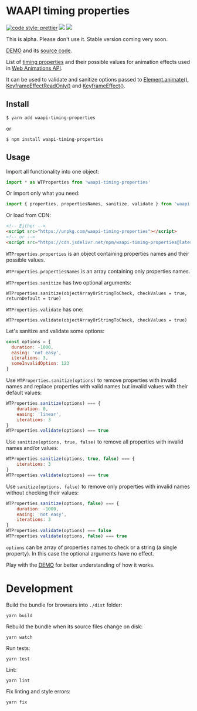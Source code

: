 # WAAPI timing properties

[![code style: prettier](https://img.shields.io/badge/code_style-prettier-ff69b4.svg?style=flat-square)](https://github.com/prettier/prettier)
[![](https://img.shields.io/npm/v/waapi-timing-properties.svg)](https://www.npmjs.com/package/waapi-timing-properties)
[![](https://img.shields.io/bundlephobia/minzip/waapi-timing-properties.svg)](https://bundlephobia.com/result?p=waapi-timing-properties)

This is alpha. Please don't use it. Stable version coming very soon.

[DEMO](https://webanimate.github.io/waapi-timing-properties/) and its [source code](https://github.com/webanimate/waapi-timing-properties/blob/master/index.html).

List of [timing properties](https://developer.mozilla.org/en-US/docs/Web/API/Element/animate) and their possible values for animation effects used in [Web Animations API](https://developer.mozilla.org/en-US/docs/Web/API/Web_Animations_API).

It can be used to validate and sanitize options passed to [Element.animate()](https://developer.mozilla.org/en-US/docs/Web/API/Element/animate), [KeyframeEffectReadOnly()](https://developer.mozilla.org/en-US/docs/Web/API/KeyframeEffectReadOnly/KeyframeEffectReadOnly) and [KeyframeEffect()](https://developer.mozilla.org/en-US/docs/Web/API/KeyframeEffect/KeyframeEffect).

## Install

```
$ yarn add waapi-timing-properties
```

or

```
$ npm install waapi-timing-properties
```

## Usage

Import all functionality into one object:

```javascript
import * as WTProperties from 'waapi-timing-properties'
```

Or import only what you need:

```javascript
import { properties, propertiesNames, sanitize, validate } from 'waapi-timing-properties'
```

Or load from CDN:

```html
<!-- Either -->
<script src="https://unpkg.com/waapi-timing-properties"></script>
<!-- or -->
<script src="https://cdn.jsdelivr.net/npm/waapi-timing-properties@latest/dist/wtproperties.js"></script>
```

`WTProperties.properties` is an object containing properties names and their possible values.

`WTProperties.propertiesNames` is an array containing only properties names.

`WTProperties.sanitize` has two optional arguments:

`WTProperties.sanitize(objectArrayOrStringToCheck, checkValues = true, returnDefault = true)`

`WTProperties.validate` has one:

`WTProperties.validate(objectArrayOrStringToCheck, checkValues = true)` 

Let's sanitize and validate some options:

```javascript
const options = {
  duration: -1000,
  easing: 'not easy',
  iterations: 3,
  someInvalidOption: 123
}
```
Use `WTProperties.sanitize(options)` to remove properties with invalid names and replace properties with valid names but invalid values with their default values:
```javascript
WTProperties.sanitize(options) === {
    duration: 0,
    easing: 'linear',
    iterations: 3
}
WTProperties.validate(options) === true
``` 

Use `sanitize(options, true, false)` to remove all properties with invalid names and/or values:

```javascript
WTProperties.sanitize(options, true, false) === {
    iterations: 3
}
WTProperties.validate(options) === true
``` 

Use `sanitize(options, false)` to remove only properties with invalid names without checking their values:

```javascript
WTProperties.sanitize(options, false) === {
    duration: -1000,
    easing: 'not easy',
    iterations: 3
}
WTProperties.validate(options) === false
WTProperties.validate(options, false) === true
```

`options` can be array of properties names to check or a string (a single property). In this case the optional arguments have no effect.

Play with the [DEMO](https://webanimate.github.io/waapi-timing-properties/) for better understanding of how it works.

# Development

Build the bundle for browsers into `./dist` folder:

```
yarn build
```

Rebuild the bundle when its source files change on disk:

```shell script
yarn watch
```

Run tests:

```
yarn test
```

Lint:

```shell script
yarn lint
```

Fix linting and style errors:

```shell script
yarn fix
```
